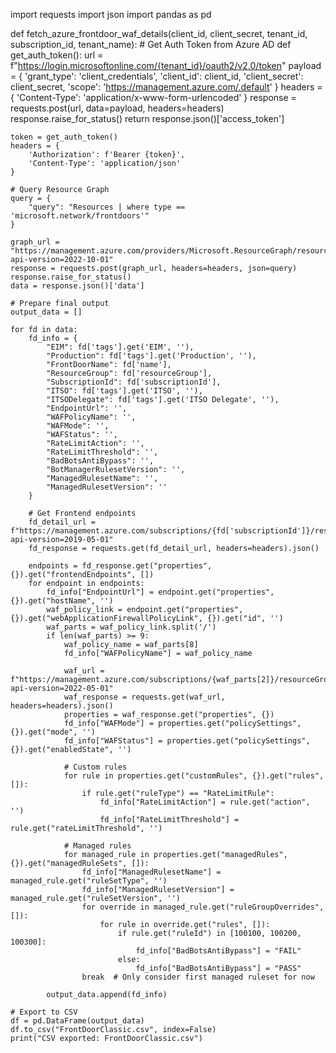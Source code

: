 import requests
import json
import pandas as pd

def fetch_azure_frontdoor_waf_details(client_id, client_secret, tenant_id, subscription_id, tenant_name):
    # Get Auth Token from Azure AD
    def get_auth_token():
        url = f"https://login.microsoftonline.com/{tenant_id}/oauth2/v2.0/token"
        payload = {
            'grant_type': 'client_credentials',
            'client_id': client_id,
            'client_secret': client_secret,
            'scope': 'https://management.azure.com/.default'
        }
        headers = { 'Content-Type': 'application/x-www-form-urlencoded' }
        response = requests.post(url, data=payload, headers=headers)
        response.raise_for_status()
        return response.json()['access_token']

    token = get_auth_token()
    headers = {
        'Authorization': f'Bearer {token}',
        'Content-Type': 'application/json'
    }

    # Query Resource Graph
    query = {
        "query": "Resources | where type == 'microsoft.network/frontdoors'"
    }

    graph_url = "https://management.azure.com/providers/Microsoft.ResourceGraph/resources?api-version=2022-10-01"
    response = requests.post(graph_url, headers=headers, json=query)
    response.raise_for_status()
    data = response.json()['data']

    # Prepare final output
    output_data = []

    for fd in data:
        fd_info = {
            "EIM": fd['tags'].get('EIM', ''),
            "Production": fd['tags'].get('Production', ''),
            "FrontDoorName": fd['name'],
            "ResourceGroup": fd['resourceGroup'],
            "SubscriptionId": fd['subscriptionId'],
            "ITSO": fd['tags'].get('ITSO', ''),
            "ITSODelegate": fd['tags'].get('ITSO Delegate', ''),
            "EndpointUrl": '',
            "WAFPolicyName": '',
            "WAFMode": '',
            "WAFStatus": '',
            "RateLimitAction": '',
            "RateLimitThreshold": '',
            "BadBotsAntiBypass": '',
            "BotManagerRulesetVersion": '',
            "ManagedRulesetName": '',
            "ManagedRulesetVersion": ''
        }

        # Get Frontend endpoints
        fd_detail_url = f"https://management.azure.com/subscriptions/{fd['subscriptionId']}/resourceGroups/{fd['resourceGroup']}/providers/Microsoft.Network/frontdoors/{fd['name']}?api-version=2019-05-01"
        fd_response = requests.get(fd_detail_url, headers=headers).json()

        endpoints = fd_response.get("properties", {}).get("frontendEndpoints", [])
        for endpoint in endpoints:
            fd_info["EndpointUrl"] = endpoint.get("properties", {}).get("hostName", '')
            waf_policy_link = endpoint.get("properties", {}).get("webApplicationFirewallPolicyLink", {}).get("id", '')
            waf_parts = waf_policy_link.split('/')
            if len(waf_parts) >= 9:
                waf_policy_name = waf_parts[8]
                fd_info["WAFPolicyName"] = waf_policy_name

                waf_url = f"https://management.azure.com/subscriptions/{waf_parts[2]}/resourceGroups/{waf_parts[4]}/providers/Microsoft.Network/frontdoorWebApplicationFirewallPolicies/{waf_policy_name}?api-version=2022-05-01"
                waf_response = requests.get(waf_url, headers=headers).json()
                properties = waf_response.get("properties", {})
                fd_info["WAFMode"] = properties.get("policySettings", {}).get("mode", '')
                fd_info["WAFStatus"] = properties.get("policySettings", {}).get("enabledState", '')

                # Custom rules
                for rule in properties.get("customRules", {}).get("rules", []):
                    if rule.get("ruleType") == "RateLimitRule":
                        fd_info["RateLimitAction"] = rule.get("action", '')
                        fd_info["RateLimitThreshold"] = rule.get("rateLimitThreshold", '')

                # Managed rules
                for managed_rule in properties.get("managedRules", {}).get("managedRuleSets", []):
                    fd_info["ManagedRulesetName"] = managed_rule.get("ruleSetType", '')
                    fd_info["ManagedRulesetVersion"] = managed_rule.get("ruleSetVersion", '')
                    for override in managed_rule.get("ruleGroupOverrides", []):
                        for rule in override.get("rules", []):
                            if rule.get("ruleId") in [100100, 100200, 100300]:
                                fd_info["BadBotsAntiBypass"] = "FAIL"
                            else:
                                fd_info["BadBotsAntiBypass"] = "PASS"
                    break  # Only consider first managed ruleset for now

            output_data.append(fd_info)

    # Export to CSV
    df = pd.DataFrame(output_data)
    df.to_csv("FrontDoorClassic.csv", index=False)
    print("CSV exported: FrontDoorClassic.csv")